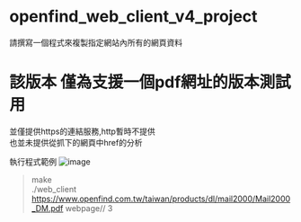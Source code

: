 # openfind_web_client_v4_project
請撰寫一個程式來複製指定網站內所有的網頁資料

# 該版本 僅為支援一個pdf網址的版本測試用</br>
並僅提供https的連結服務,http暫時不提供</br>
也並未提供從抓下的網頁中href的分析</br>

執行程式範例
![image](https://user-images.githubusercontent.com/47974211/187123871-1637e20d-3584-4b39-a8bf-0716164e41b3.png)

> make </br>
> ./web_client https://www.openfind.com.tw/taiwan/products/dl/mail2000/Mail2000_DM.pdf webpage// 3</br>
